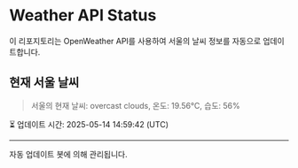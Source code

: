 
# Weather API Status

이 리포지토리는 OpenWeather API를 사용하여 서울의 날씨 정보를 자동으로 업데이트합니다.

## 현재 서울 날씨
> 서울의 현재 날씨: overcast clouds, 온도: 19.56°C, 습도: 56%

⏳ 업데이트 시간: 2025-05-14 14:59:42 (UTC)

---
자동 업데이트 봇에 의해 관리됩니다.
